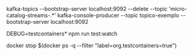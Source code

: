 kafka-topics --bootstrap-server localhost:9092 --delete --topic 'micro-catalog-streams-.*'
kafka-console-producer --topic topico-exemplo --bootstrap-server localhost:9092

DEBUG=testcontainers* npm run test:watch

docker stop $(docker ps -q --filter "label=org.testcontainers=true")